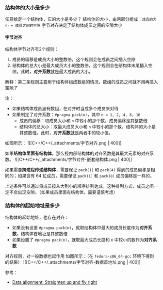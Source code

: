 ### 结构体的大小是多少
任意给定一个结构体，它的大小是多少？
结构体的大小，由两部分组成：`成员的大小 + 成员之间的空隙`
字节对齐决定了结构体成员之间的空隙大小

#### 字节对齐
结构体字节对齐有2个规则：

1. 成员的偏移是成员大小的整数倍，这个规则会在成员之间插入空隙
2. 结构体的总大小是最大成员大小的整数倍，这个规则会在结构体末尾插入空隙。此时，**对齐系数**就是最大成员的大小。

解释：第二条规则主要用于结构体组成数组的情况，数组的成员之间就不用再插入空隙了

注：

- 如果结构体成员里有数组，在对齐时当成多个成员来对待
- 如果制定了对齐系数：`#pragma pack(n)`，其中 `n = 1, 2, 4, 8, 16`
   - 成员的偏移：取成员大小和 `n` 中较小的那个数，成员偏移是其整数倍
   - 结构体的总大小：取最大成员大小和 `n` 中较小的那个数，结构体的大小是其整数倍。此时，**对齐系数**就是两者中的较小值。

如图所示：
![[C++/C++/_attachments/字节对齐.png | 400]]

如果**结构体里面有结构体**，那么视内部结构体的对齐系数是其最大元素的对齐系数。
![[C++/C++/_attachments/字节对齐-嵌套结构体.png | 400]]

如果需要**跨进程传递结构体**，需要保证 `pack(1)` 和 `pack(4)` 得到的成员偏移是相同的；如果含有 64 位成员，需要保证 `pack(1)` 和 `pack(8)` 成员偏移是一样的。

上述条件可以通过将成员按从大到小的顺序排列达成。这种排列方式，成员之间一定不会出现空隙。（如果成员里面有结构体，需要谨慎考虑）

### 结构体的起始地址是多少
结构体的起始地址，也存在对齐：

- 如果没有设置 `#pragma pack(n)`，就取结构体中最大的成员长度作为**对齐系数**，结构体首地址是其整数倍
- 如果设置了 `#pragma pack(n)`，就取最大成员长度和 `n` 中较小的数作为**对齐系数**

对齐规则，对一般数据也起作用
如图所示：（在 `fedora-x86_64-gcc` 环境下得到的结果）
![[C++/C++/_attachments/字节对齐-数据首地址.png | 400]]

参考：
* [Data alignment: Straighten up and fly right](https://developer.ibm.com/articles/pa-dalign/?mhsrc=ibmsearch_a&mhq=pa-dalign)